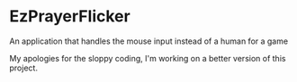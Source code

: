 # EzPrayerFlicker
An application that handles the mouse input instead of a human for a game

My apologies for the sloppy coding, I'm working on a better version of this project.
